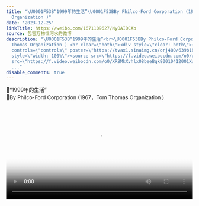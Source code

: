 ```yaml
---
title: "\U0001F53B“1999年的生活”\U0001F53BBy Philco-Ford Corporation (1967，Tom Thomas
  Organization )"
date: '2023-12-25'
linkTitle: https://weibo.com/1671109627/NyOAIDCAb
source: 包容万物恒河水的微博
description: "\U0001F53B“1999年的生活”<br>\U0001F53BBy Philco-Ford Corporation (1967，Tom
  Thomas Organization ) <br clear=\"both\"><div style=\"clear: both\"></div><video
  controls=\"controls\" poster=\"https://tvax1.sinaimg.cn/orj480/639b1bfbly1hl6ft970mnj20hs0dc0t0.jpg\"
  style=\"width: 100%\"><source src=\"https://f.video.weibocdn.com/o0/uhhI1K6olx08beeBmPUI010412002JRB0E010.mp4?label=mp4_hd&amp;template=640x480.25.0&amp;ori=0&amp;ps=1CwnkDw1GXwCQx&amp;Expires=1703544341&amp;ssig=7vOIxEkZzh&amp;KID=unistore,video\"><source
  src=\"https://f.video.weibocdn.com/o0/XR8MkXvhlx08beeBgk80010412001Xuu0E010.mp4?label=mp4_ld&amp;templa
  ..."
disable_comments: true
---
```

🔻“1999年的生活”<br>🔻By Philco-Ford Corporation (1967，Tom Thomas Organization ) <br clear="both"><div style="clear: both"></div><video controls="controls" poster="https://tvax1.sinaimg.cn/orj480/639b1bfbly1hl6ft970mnj20hs0dc0t0.jpg" style="width: 100%"><source src="https://f.video.weibocdn.com/o0/uhhI1K6olx08beeBmPUI010412002JRB0E010.mp4?label=mp4_hd&amp;template=640x480.25.0&amp;ori=0&amp;ps=1CwnkDw1GXwCQx&amp;Expires=1703544341&amp;ssig=7vOIxEkZzh&amp;KID=unistore,video"><source src="https://f.video.weibocdn.com/o0/XR8MkXvhlx08beeBgk80010412001Xuu0E010.mp4?label=mp4_ld&amp;templa ...